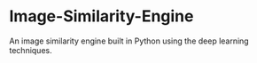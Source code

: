 # Image-Similarity-Engine
An image similarity engine built in Python using the deep learning techniques.
